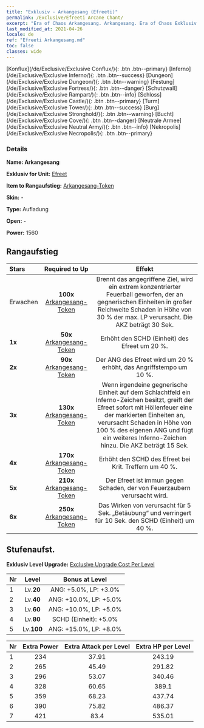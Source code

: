 ```yaml
---
title: "Exklusiv - Arkangesang (Efreeti)"
permalink: /Exclusive/Efreeti Arcane Chant/
excerpt: "Era of Chaos Arkangesang. Arkangesang. Era of Chaos Exklusiv Arkangesang. Efreet Exklusiv."
last_modified_at: 2021-04-26
locale: de
ref: "Efreeti Arkangesang.md"
toc: false
classes: wide
---
```

 [Konflux](/de/Exclusive/Exclusive Conflux/){: .btn .btn--primary} [Inferno](/de/Exclusive/Exclusive Inferno/){: .btn .btn--success} [Dungeon](/de/Exclusive/Exclusive Dungeon/){: .btn .btn--warning} [Festung](/de/Exclusive/Exclusive Fortress/){: .btn .btn--danger} [Schutzwall](/de/Exclusive/Exclusive Rampart/){: .btn .btn--info} [Schloss](/de/Exclusive/Exclusive Castle/){: .btn .btn--primary} [Turm](/de/Exclusive/Exclusive Tower/){: .btn .btn--success} [Burg](/de/Exclusive/Exclusive Stronghold/){: .btn .btn--warning} [Bucht](/de/Exclusive/Exclusive Cove/){: .btn .btn--danger} [Neutrale Armee](/de/Exclusive/Exclusive Neutral Army/){: .btn .btn--info} [Nekropolis](/de/Exclusive/Exclusive Necropolis/){: .btn .btn--primary} 

### Details
 **Name: Arkangesang** 

 **Exklusiv for Unit:** [Efreet](/de/units/Efreeti/) 

 **Item to Rangaufstieg:** [Arkangesang-Token](/ItemsDE/con_915/)

 **Skin:** -

 **Type:** Aufladung

 **Open:** -

 **Power:** 1560

## Rangaufstieg

  |     Stars    |  Required to Up | Effekt |
  |:-------------|:---------------:|:---------------:|
  |  Erwachen  | **100x** [Arkangesang-Token](/ItemsDE/con_915/) | <Flammen des Vergessens> Brennt das angegriffene Ziel, wird ein extrem konzentrierter Feuerball geworfen, der an gegnerischen Einheiten in großer Reichweite Schaden in Höhe von 30 % der max. LP verursacht. Die AKZ beträgt 30 Sek. |
  | **1x** <i class="fas fa-star"/> | **50x** [Arkangesang-Token](/ItemsDE/con_915/) | Erhöht den SCHD (Einheit) des Efreet um 20 %. |
  | **2x** <i class="fas fa-star"/> | **90x** [Arkangesang-Token](/ItemsDE/con_915/) | Der ANG des Efreet wird um 20 % erhöht, das Angriffstempo um 10 %. |
  | **3x** <i class="fas fa-star"/> | **130x** [Arkangesang-Token](/ItemsDE/con_915/) | <Gefolgschaft > Wenn irgendeine gegnerische Einheit auf dem Schlachtfeld ein Inferno-Zeichen besitzt, greift der Efreet sofort mit Höllenfeuer eine der markierten Einheiten an, verursacht Schaden in Höhe von 100 % des eigenen ANG und fügt ein weiteres Inferno-Zeichen hinzu. Die AKZ beträgt 15 Sek. |
  | **4x** <i class="fas fa-star"/> | **170x** [Arkangesang-Token](/ItemsDE/con_915/) | Erhöht den SCHD des Efreet bei Krit. Treffern um 40 %. |
  | **5x** <i class="fas fa-star"/> | **210x** [Arkangesang-Token](/ItemsDE/con_915/) | Der Efreet ist immun gegen Schaden, der von Feuerzaubern verursacht wird. |
  | **6x** <i class="fas fa-star"/> | **250x** [Arkangesang-Token](/ItemsDE/con_915/) | Das Wirken von <Flammen des Vergessens> verursacht für 5 Sek. „Betäubung“ und verringert für 10 Sek. den SCHD (Einheit) um 40 %. |


## Stufenaufst.
 **Exklusiv Level Upgrade:** [Exclusive Upgrade Cost Per Level](/Exclusive/ExclusiveUpgradeCostPerLevel/)

  |  Nr  |   Level  | Bonus at Level |
  |:-----|:--------:|:--------------:|
  | 1 | Lv.**20** | ANG: +5.0%, LP: +3.0% |
  | 2 | Lv.**40** | ANG: +10.0%, LP: +5.0% |
  | 3 | Lv.**60** | ANG: +10.0%, LP: +5.0% |
  | 4 | Lv.**80** | SCHD (Einheit): +5.0% |
  | 5 | Lv.**100** | ANG: +15.0%, LP: +8.0% |


  |  Nr  |  Extra Power | Extra Attack per Level | Extra HP per Level |
  |:-----|:--------:|:--------:|:--------:|
  | 1 | 234 | 37.91 | 243.19 |
  | 2 | 265 | 45.49 | 291.82 |
  | 3 | 296 | 53.07 | 340.46 |
  | 4 | 328 | 60.65 | 389.1 |
  | 5 | 359 | 68.23 | 437.74 |
  | 6 | 390 | 75.82 | 486.37 |
  | 7 | 421 | 83.4 | 535.01 |


